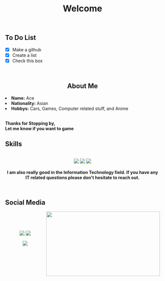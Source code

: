 <body>
<h1 align="center">Welcome</h1>
<br>
<h2 align="left"> To Do List  </h2>

- [x] Make a github
- [x] Create a list
- [x] Check this box

<br>
<div>
<h2 align="center"> About Me </h2>
<!-- <img src="" align="right">  image size used was 160x219 -->
<li>
<b>Name:</b> Ace  </li>
<li>
<b>Nationality:</b> Asian
</li>
<li>
<b>Hobbys:</b> Cars, Games, Computer related stuff, and Anime
</li>
<br>
<p><b>     Thanks for Stopping by,<br>
                  Let me know if you want to game</b></p>
</div>
<div>
<h2 align="left">            Skills</h2>
<p>
<!-- <img src=" " align="right">   image size used was 400x226 -->
</div>
<div>
<p align="center"><br>
 <img src="https://img.shields.io/badge/node.js%20-%2343853D.svg?&style=for-the-badge&logo=node-dot-js&logoColor=white"/> <img src="https://img.shields.io/badge/javascript%20-%23323330.svg?&style=for-the-badge&logo=javascript&logoColor=%23F7DF1E"/> <img src="https://img.shields.io/badge/git%20-%23F05033.svg?&style=for-the-badge&logo=git&logoColor=white"/> <br><br>
<b>I am also really good in the Information Technology field. If you have any IT related questions please don't hesitate to reach out.</b></p>
<br>
<h2>           Social Media</h2>
<img src="https://i.imgur.com/1iArh7R.gif" align="right" width="370.5px" height="208.5px">
<br>
<p align="center"> <br>
</p>
<p align="center"><a href="https://twitter.com/sweet_en_s0ur" target="_blank"><img src="https://img.shields.io/badge/Sweet_en_S0ur%20-%231DA1F2.svg?&style=for-the-badge&logo=Twitter&logoColor=white"/></a> <a href="https://discord.me/" target="_blank"><img src="https://img.shields.io/badge/SometimesAce%20-%237289DA.svg?&style=for-the-badge&logo=discord&logoColor=white"/></a></p>
<p align="center"><a href="https://www.twitch.tv/imsometimesace" target="_blank"><img src="https://img.shields.io/badge/ImSometimesAce%20-%239146FF.svg?&style=for-the-badge&logo=Twitch&logoColor=white"/></a></p>
</div>
<br>
<div>
